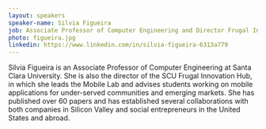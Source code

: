 ```yaml
---
layout: speakers
speaker-name: Silvia Figueira
job: Associate Professor of Computer Engineering and Director Frugal Innovation Hub at Santa Clara University
photo: figueira.jpg
linkedin: https://www.linkedin.com/in/silvia-figueira-6313a779
---
```

Silvia Figueira is an Associate Professor of Computer Engineering at Santa Clara University. She is also the director of the SCU Frugal Innovation Hub, in which she leads the Mobile Lab and advises students working on mobile applications for under-served communities and emerging markets. She has published over 60 papers and has established several collaborations with both companies in Silicon Valley and social entrepreneurs in the United States and abroad.
